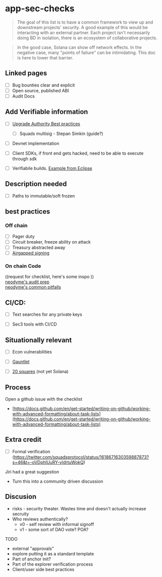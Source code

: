 # app-sec-checks
> The goal of this list is to have a common framework to view up and downstream projects' security. A good example of this would be interacting with an external partner. Each project isn't necessarily doing BD in isolation, there is an ecosystem of collaborative projects.

> In the good case, Solana can show off network effects. In the negative case, many "points of failure" can be intimidating. This doc is here to lower that barrier.

## Linked pages
- [ ] Bug bounties clear and explicit 
- [ ] Open source, published ABI
- [ ] Audit Docs

## Add Verifiable information
- [ ] [Upgrade Authority Best practices](https://blog.neodyme.io/posts/solana_upgrade_authority/)
  - [ ] Squads multisig - Stepan Simkin (guide?)
- [ ] Devnet implementation
- [ ] Client SDKs, if front end gets hacked, need to be able to execute through sdk
- [ ] Verifiabile builds. [Example from Eclipse](https://github.com/Ellipsis-Labs/solana-verifiable-build)


## Description needed
- [ ] Paths to immutable/soft frozen

## best practices
### Off chain
- [ ] Pager duty 
- [ ] Circuit breaker, freeze ability on attack
- [ ] Treasury abstracted away
- [ ] [Airgapped signing](https://github.com/Tamgros/app-sec-checks/blob/main/airgapped_server_signing.md)

### On chain Code
  ((request for checklist, here's some inspo ))  
[neodyme's audit prep](https://github.com/neodyme-labs/solana-security-txt)  
[neodyme's common pitfalls](https://blog.neodyme.io/posts/solana_common_pitfalls/)


## CI/CD:
- [ ] Text searches for any private keys
- [ ] Sec3 tools with CI/CD



## Situationally relevant
- [ ]  Econ vulnerabilities
  - [ ]  [Gauntlet](https://gauntlet.network/)
  - [ ]  [20 squares](https://20squares.xyz/) (not yet Solana)


## Process
Open a github issue with the checklist  
- [https://docs.github.com/en/get-started/writing-on-github/working-with-advanced-formatting/about-task-lists](https://docs.github.com/en/get-started/writing-on-github/working-with-advanced-formatting/about-task-lists)

## Extra credit
- [ ] Formal verification (https://twitter.com/squadsprotocol/status/1618671630359887873?s=46&t=-oVDphlUuRY-yldrtuWokQ)


Jiri had a great suggestion
- Turn this into a community driven discussion


## Discusion
- risks - security theater. Wastes time and doesn't actually increase secruity
- Who reviews authentically?
  - v0 - self review with informal signoff
  - v1 - some sort of DAO vote? POA?

TODO
- external "approvals"
- explore putting it as a standard template
- Part of anchor init?
- Part of the explorer verification process
- Client/user side best practices

